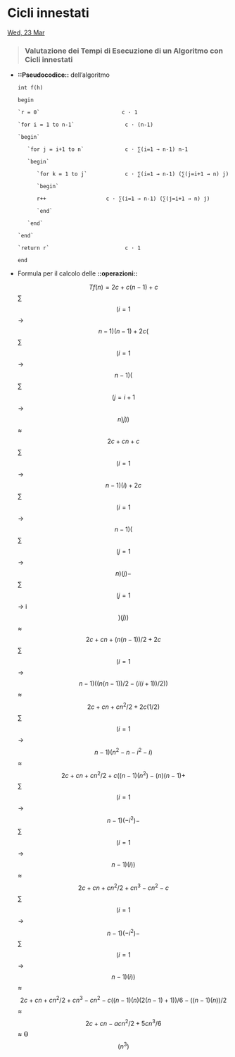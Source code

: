 # Cicli innestati

[Wed, 23 Mar](day://2022.03.23)

> ### Valutazione dei Tempi di Esecuzione di un Algoritmo con Cicli innestati

   + **::Pseudocodice::** dell’algoritmo

      `int f(h)`

      `begin`

         `r = 0`                          c ⋅ 1

         `for i = 1 to n-1`                c ⋅ (n-1)

         `begin`

            `for j = i+1 to n`             c ⋅ ∑(i=1 → n-1) n-1

            `begin`

               `for k = 1 to j`            c ⋅ ∑(i=1 → n-1) (∑(j=i+1 → n) j)

               `begin`

               r++                   c ⋅ ∑(i=1 → n-1) (∑(j=i+1 → n) j)

               `end`

            `end`

         `end`

         `return r`                        c ⋅ 1

      `end`

   + Formula per il calcolo delle **::operazioni::**

      $$Tf (n) = 2c + c(n-1) + c$$ ∑$$(i=1$$ → $$n-1)( n-1) +2c($$∑$$(i=1$$ → $$n-1) ($$∑$$(j=i+1$$ → $$ n) j))$$ ≈ $$2c + cn + c$$∑$$(i=1$$ → $$n-1)(i) + 2c $$∑$$(i=1$$ → $$n-1) ($$∑$$(j=1$$ → $$n)(j) - $$∑$$(j=1 $$→ i$$)(j))$$ ≈ $$2c + cn + (n(n-1))/2 + 2c$$ ∑$$(i=1$$ → $$n-1)((n(n-1))/2 - (i(i+1))/2))$$ ≈ $$2c + cn + cn^2/2 + 2c (1/2) $$∑$$(i=1$$ → $$n-1) (n^2-n-i^2-i)$$ ≈ $$2c + cn + cn^2/2 + c ((n-1)(n^2) - (n)(n-1) + $$∑$$(i=1$$ → $$n-1)(-i^2) -  $$∑$$(i=1$$ → $$ n-1)(i))$$ ≈ $$2c + cn + cn^2/2 + cn^3 - cn^2 - c$$∑$$(i=1$$ → $$n-1)(-i^2) -  $$∑$$(i=1$$ →$$ n-1)(i))$$ ≈ $$2c + cn + cn^2/2 + cn^3 - cn^2 - c ((n-1)(n)(2(n-1)+1))/6 - ((n-1)(n))/2$$ ≈ $$2c + cn  -ac n^2/2 + 5 cn^3/6$$ ≈ ϴ$$(n^3)$$

